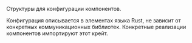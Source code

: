 Структуры для конфигурации компонентов.

Конфигурация описывается в элементах языка Rust, не зависит от конкретных коммуникационных библиотек. Конкретные реализации компонентов импортируют этот крейт.

